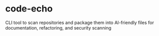 # code-echo
CLI tool to scan repositories and package them into AI-friendly files for documentation, refactoring, and security scanning
